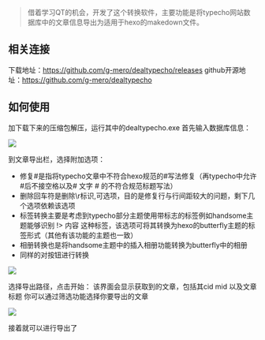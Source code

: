 > 借着学习QT的机会，开发了这个转换软件，主要功能是将typecho网站数据库中的文章信息导出为适用于hexo的makedown文件。

## 相关连接
下载地址：https://github.com/g-mero/dealtypecho/releases
github开源地址：https://github.com/g-mero/dealtypecho

## 如何使用
加下载下来的压缩包解压，运行其中的dealtypecho.exe
首先输入数据库信息：

![](https://cdn.jsdelivr.net/gh/g-mero/gmero@master/img/20200709165204.png)

到文章导出栏，选择附加选项：
 - 修复#是指将typecho文章中不符合hexo规范的#写法修复（再typecho中允许#后不接空格以及# 文字 # 的不符合规范标题写法）
 - 删除回车符是删除\r标识,可选项，目的是修复行与行间距较大的问题，剩下几个选项依赖该选项
 - 标签转换主要是考虑到typecho部分主题使用带标志的标签例如handsome主题能够识别 !> 内容 这种标签，该选项可将其转换为hexo的butterfly主题的标签形式（其他有该功能的主题也一致）
 - 相册转换也是将handsome主题中的插入相册功能转换为butterfly中的相册
 - 同样的对按钮进行转换

![](https://cdn.jsdelivr.net/gh/g-mero/gmero@master/img/20200709165332.png)

选择导出路径，点击开始：
该界面会显示获取到的文章，包括其cid mid 以及文章标题
你可以通过筛选功能选择你要导出的文章

![](https://cdn.jsdelivr.net/gh/g-mero/gmero@master/img/20200709170549.png)

接着就可以进行导出了
